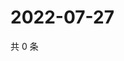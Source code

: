 # 2022-07-27

共 0 条

<!-- BEGIN WEIBO -->
<!-- 最后更新时间 Wed Jul 27 2022 16:20:24 GMT+0800 (China Standard Time) -->

<!-- END WEIBO -->
